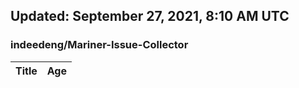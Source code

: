 ## Updated: September 27, 2021, 8:10 AM UTC


### indeedeng/Mariner-Issue-Collector
|**Title**|**Age**|
|:----|:----|
